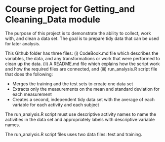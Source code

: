 Course project for Getting_and Cleaning_Data module
=========================


The purpose of this project is to demonstrate the ability to collect, work with, and clean a data set. The goal is to prepare tidy data that can be used for later analysis. 

This Github folder has three files: (i) CodeBook.md file which describes the variables, the data, and any transformations or work that were performed to clean up the data. (ii) A README.md file which explains how the script work and how the required files are connected, and (iii) run_analysis.R script file that does the following: 


- Merges the training and the test sets to create one data set
- Extracts only the measurements on the mean and standard deviation for each measurement 
- Creates a second, independent tidy data set with the average of each variable for each activity and each subject  


The run_analysis.R script must use descriptive activity names to name the activities in the data set and 
appropriately labels with descriptive variable names.

The run_analysis.R script files uses two data files: test and training. 


